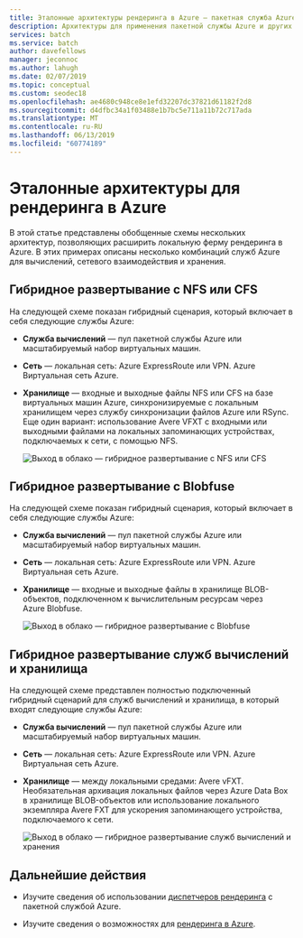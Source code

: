 ```yaml
---
title: Эталонные архитектуры рендеринга в Azure — пакетная служба Azure
description: Архитектуры для применения пакетной службы Azure и других служб Azure для расширения локальных ферм рендеринга в облако
services: batch
ms.service: batch
author: davefellows
manager: jeconnoc
ms.author: lahugh
ms.date: 02/07/2019
ms.topic: conceptual
ms.custom: seodec18
ms.openlocfilehash: ae4680c948ce8e1efd32207dc37821d61182f2d8
ms.sourcegitcommit: d4dfbc34a1f03488e1b7bc5e711a11b72c717ada
ms.translationtype: MT
ms.contentlocale: ru-RU
ms.lasthandoff: 06/13/2019
ms.locfileid: "60774189"
---
```

# <a name="reference-architectures-for-azure-rendering"></a>Эталонные архитектуры для рендеринга в Azure

В этой статье представлены обобщенные схемы нескольких архитектур, позволяющих расширить локальную ферму рендеринга в Azure. В этих примерах описаны несколько комбинаций служб Azure для вычислений, сетевого взаимодействия и хранения.

## <a name="hybrid-with-nfs-or-cfs"></a>Гибридное развертывание с NFS или CFS

На следующей схеме показан гибридный сценария, который включает в себя следующие службы Azure:

* **Служба вычислений** — пул пакетной службы Azure или масштабируемый набор виртуальных машин.

* **Сеть** — локальная сеть: Azure ExpressRoute или VPN. Azure Виртуальная сеть Azure.

* **Хранилище** — входные и выходные файлы NFS или CFS на базе виртуальных машин Azure, синхронизируемые с локальным хранилищем через службу синхронизации файлов Azure или RSync. Еще один вариант: использование Avere VFXT с входными или выходными файлами на локальных запоминающих устройствах, подключаемых к сети, с помощью NFS.

  ![Выход в облако — гибридное развертывание с NFS или CFS](./media/batch-rendering-architectures/hybrid-nfs-cfs-avere.png)

## <a name="hybrid-with-blobfuse"></a>Гибридное развертывание с Blobfuse

На следующей схеме показан гибридный сценария, который включает в себя следующие службы Azure:

* **Служба вычислений** — пул пакетной службы Azure или масштабируемый набор виртуальных машин.

* **Сеть** — локальная сеть: Azure ExpressRoute или VPN. Azure Виртуальная сеть Azure.

* **Хранилище** — входные и выходные файлы в хранилище BLOB-объектов, подключенном к вычислительным ресурсам через Azure Blobfuse.

  ![Выход в облако — гибридное развертывание с Blobfuse](./media/batch-rendering-architectures/hybrid-blob-fuse.png)

## <a name="hybrid-compute-and-storage"></a>Гибридное развертывание служб вычислений и хранилища

На следующей схеме представлен полностью подключенный гибридный сценарий для служб вычислений и хранилища, в который входят следующие службы Azure:

* **Служба вычислений** — пул пакетной службы Azure или масштабируемый набор виртуальных машин.

* **Сеть** — локальная сеть: Azure ExpressRoute или VPN. Azure Виртуальная сеть Azure.

* **Хранилище** — между локальными средами: Avere vFXT. Необязательная архивация локальных файлов через Azure Data Box в хранилище BLOB-объектов или использование локального экземпляра Avere FXT для ускорения запоминающего устройства, подключаемого к сети.

  ![Выход в облако — гибридное развертывание служб вычислений и хранения](./media/batch-rendering-architectures/hybrid-compute-storage-avere.png)


## <a name="next-steps"></a>Дальнейшие действия

* Изучите сведения об использовании [диспетчеров рендеринга](batch-rendering-render-managers.md) с пакетной службой Azure.

* Изучите сведения о возможностях для [рендеринга в Azure](batch-rendering-service.md).